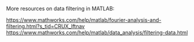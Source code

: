 More resources on data filtering in MATLAB:

https://www.mathworks.com/help/matlab/fourier-analysis-and-filtering.html?s_tid=CRUX_lftnav
https://www.mathworks.com/help/matlab/data_analysis/filtering-data.html
